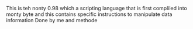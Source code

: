 This is teh nonty 0.98 which a scripting language that is first compliled into monty byte and this contains specific instructions to manipulate data information
Done by me and methode
